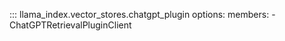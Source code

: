 ::: llama_index.vector_stores.chatgpt_plugin
    options:
      members:
        - ChatGPTRetrievalPluginClient
